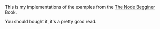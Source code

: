 This is my implementations of the examples from the
[The Node Begginer Book](http://www.nodebeginner.org/).

You should bought it, it's a pretty good read.
